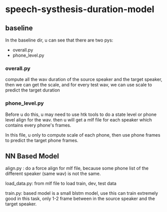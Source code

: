 # speech-systhesis-duration-model

## baseline

In the baseline dir, u can see that there are two pys:
+ overall.py
+ phone_level.py

### overall.py
compute all the wav duration of the source speaker and the target speaker, then we can get
the scale, and for every test wav, we can use scale to predict the target duration

### phone_level.py
Before u do this, u may need to use htk tools to do a state level or phone level align for the wav.
then u will get a mlf file for each speaker which contains every phone's frames.

In this file, u only to compute scale of each phone, then use phone frames to predict the target phone frames.

## NN Based Model
align.py : do a force align for mlf file, because some phone list of the different speaker (same wav) is not the same.

load_data.py: from mlf file to load train, dev, test data

train.py: based model is a small blstm model, use this can train extremely good in this task, only 1-2 frame between in the source speaker and the target speaker.
 
